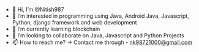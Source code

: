 - 👋 Hi, I’m @Nitish987
- 👀 I’m interested in programming using Java, Android Java, Javascript, Python, django framework and web development
- 🌱 I’m currently learning blockchain
- 💞️ I’m looking to collaborate on Java, Javascript and Python Projects
- 📫 How to reach me? -> Contact me through - nk98721000@gmail.com

<!---
Nitish987/Nitish987 is a ✨ special ✨ repository because its `README.md` (this file) appears on your GitHub profile.
You can click the Preview link to take a look at your changes.
--->
